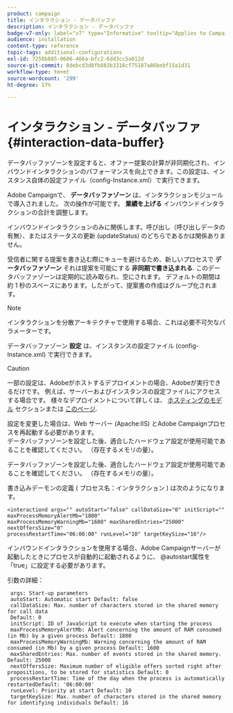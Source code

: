 ```yaml
---
product: campaign
title: インタラクション - データバッファ
description: インタラクション - データバッファ
badge-v7-only: label="v7" type="Informative" tooltip="Applies to Campaign Classic v7 only"
audience: installation
content-type: reference
topic-tags: additional-configurations
exl-id: 7250b885-0606-466a-bfc2-6dd3cc5a012d
source-git-commit: 8debcd3d8fb883b3316cf75187a86bebf15a1d31
workflow-type: tm+mt
source-wordcount: '299'
ht-degree: 17%

---
```


# インタラクション - データバッファ{#interaction-data-buffer}



データバッファゾーンを設定すると、オファー提案の計算が非同期化され、インバウンドインタラクションのパフォーマンスを向上できます。この設定は、インスタンス自体の設定ファイル（config-Instance.xml）で実行できます。

Adobe Campaignで、 **データバッファゾーン** は、インタラクションモジュールで導入されました。 次の操作が可能です。 **業績を上げる** インバウンドインタラクションの合計を調整します。

インバウンドインタラクションのみに関係します。呼び出し（呼び出しデータの有無）、またはステータスの更新 (updateStatus) のどちらであるかは関係ありません。

受信者に関する提案を書き込む際にキューを避けるため、新しいプロセスで **データバッファゾーン** それは提案を可能にする **非同期で書き込まれる**. このデータバッファゾーンは定期的に読み取られ、空にされます。 デフォルトの期間は約 1 秒のスペースにあります。したがって、提案書の作成はグループ化されます。

>[!NOTE]
>
>インタラクションを分散アーキテクチャで使用する場合、これは必要不可欠なパラメーターです。

データバッファゾーン **設定** は、インスタンスの設定ファイル (config-Instance.xml) で実行できます。

>[!CAUTION]
>
>一部の設定は、Adobeがホストするデプロイメントの場合、Adobeが実行できるだけです。 例えば、サーバーおよびインスタンスの設定ファイルにアクセスする場合です。 様々なデプロイメントについて詳しくは、 [ホスティングのモデル](../../installation/using/hosting-models.md) セクションまたは [このページ](../../installation/using/capability-matrix.md).
>
>設定を変更した場合は、Web サーバー (Apache:IIS) とAdobe Campaignプロセスを再起動する必要があります。\
>データバッファゾーンを設定した後、適合したハードウェア設定が使用可能であることを確認してください。 （存在するメモリの量）。


データバッファゾーンを設定した後、適合したハードウェア設定が使用可能であることを確認してください。 （存在するメモリの量）。

書き込みデーモンの定義 ( プロセス名：インタラクション ) は次のようになります。

```
<interactiond args="" autoStart="false" callDataSize="0" initScript="" maxProcessMemoryAlertMb="1800"
maxProcessMemoryWarningMb="1600" maxSharedEntries="25000" nextOffersSize="0"
processRestartTime="06:00:00" runLevel="10" targetKeySize="16"/>
```

インバウンドインタラクションを使用する場合、Adobe Campaignサーバーが起動したときにプロセスが自動的に起動されるように、 @autostart属性を「true」に設定する必要があります。

引数の詳細：

```
 args: Start-up parameters 
 autoStart: Automatic start Default: false 
 callDataSize: Max. number of characters stored in the shared memory for call data
 Default: 0 
 initScript: ID of JavaScript to execute when starting the process 
 maxProcessMemoryAlertMb: Alert concerning the amount of RAM consumed (in Mb) by a given process Default: 1800 
 maxProcessMemoryWarningMb: Warning concerning the amount of RAM consumed (in Mb) by a given process Default: 1600 
 maxSharedEntries: Max. number of events stored in the shared memory. Default: 25000 
 nextOffersSize: Maximum number of eligible offers sorted right after propositions, to be stored for statistics Default: 0 
 processRestartTime: Time of the day when the process is automatically restartedDefault: '06:00:00' 
 runLevel: Priority at start Default: 10 
 targetKeySize: Max. number of characters stored in the shared memory for identifying individuals Default: 16 
```

